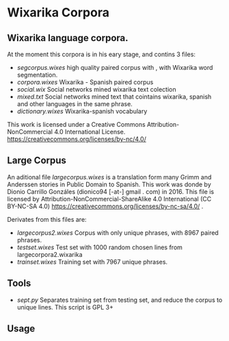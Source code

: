# Wixarika Corpora
## Wixarika language corpora.

At the moment this corpora is in his eary stage, and contins 3 files:
- *segcorpus.wixes* high quality paired corpus with , with Wixarika word segmentation.
- *corpora.wixes* Wixarika - Spanish paired corpus
- *social.wix* Social networks mined wixarika text colection
- *mixed.txt* Social networks mined text that cointains wixarika, spanish and other languages in the same phrase.
- *dictionary.wixes* Wixarika-spanish vocabulary

This work is licensed under a Creative Commons Attribution-NonCommercial 4.0 International License.
https://creativecommons.org/licenses/by-nc/4.0/

## Large Corpus

An aditional file *largecorpus.wixes* is a translation form many Grimm and Anderssen stories in Public Domain to Spanish. This work was donde by Dionio Carrillo Gonzáles (dionico94 [-at-] gmail . com) in 2016. This file is licensed by Attribution-NonCommercial-ShareAlike 4.0 International (CC BY-NC-SA 4.0) https://creativecommons.org/licenses/by-nc-sa/4.0/ . 

Derivates from this files are:

- *largecorpus2.wixes* Corpus with only unique phrases, with 8967 paired phrases.
- *testset.wixes* Test set with 1000 random chosen lines from largecorpora2.wixarika
- *trainset.wixes* Training set with 7967 unique phrases. 

## Tools

- *sept.py*  Separates training set from testing set, and reduce the corpus to unique lines. This script is GPL 3+

## Usage

